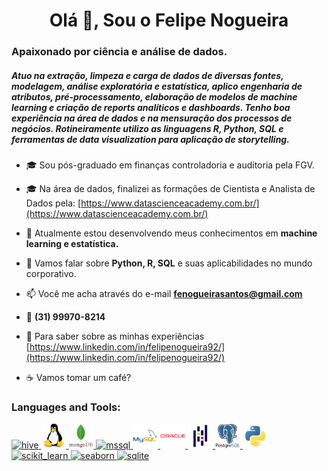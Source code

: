 <h1 align="center">Olá 👋, Sou o Felipe Nogueira</h1>
<h3 align="left">Apaixonado por ciência e análise de dados.</h3>
<h5 align="left">Atuo na extração, limpeza e carga de dados de diversas fontes, modelagem, análise exploratória e estatística, aplico engenharia de atributos, pré-processamento, elaboração de modelos de machine learning e criação de reports analíticos e dashboards. Tenho boa experiência na área de dados e na mensuração dos processos de negócios. Rotineiramente utilizo as linguagens R, Python, SQL e ferramentas de data visualization para aplicação de storytelling.</h5>

- :mortar_board: Sou pós-graduado em finanças controladoria e auditoria pela FGV.

- :mortar_board: Na área de dados, finalizei as formações de Cientista e Analista de Dados pela: [https://www.datascienceacademy.com.br/](https://www.datascienceacademy.com.br/)

- 🌱 Atualmente estou desenvolvendo meus conhecimentos em **machine learning e estatística.**

- 💬 Vamos falar sobre **Python, R, SQL** e suas aplicabilidades no mundo corporativo.

- 📫 Você me acha através do e-mail **fenogueirasantos@gmail.com**

- :calling: **(31) 99970-8214**

- 📄 Para saber sobre as minhas experiências [https://www.linkedin.com/in/felipenogueira92/](https://www.linkedin.com/in/felipenogueira92/)

- :coffee: Vamos tomar um café?


<h3 align="left">Languages and Tools:</h3>
<p align="left"> <a href="https://hive.apache.org/" target="_blank" rel="noreferrer"> <img src="https://www.vectorlogo.zone/logos/apache_hive/apache_hive-icon.svg" alt="hive" width="40" height="40"/> </a> <a href="https://www.linux.org/" target="_blank" rel="noreferrer"> <img src="https://raw.githubusercontent.com/devicons/devicon/master/icons/linux/linux-original.svg" alt="linux" width="40" height="40"/> </a> <a href="https://www.mongodb.com/" target="_blank" rel="noreferrer"> <img src="https://raw.githubusercontent.com/devicons/devicon/master/icons/mongodb/mongodb-original-wordmark.svg" alt="mongodb" width="40" height="40"/> </a> <a href="https://www.microsoft.com/en-us/sql-server" target="_blank" rel="noreferrer"> <img src="https://www.svgrepo.com/show/303229/microsoft-sql-server-logo.svg" alt="mssql" width="40" height="40"/> </a> <a href="https://www.mysql.com/" target="_blank" rel="noreferrer"> <img src="https://raw.githubusercontent.com/devicons/devicon/master/icons/mysql/mysql-original-wordmark.svg" alt="mysql" width="40" height="40"/> </a> <a href="https://www.oracle.com/" target="_blank" rel="noreferrer"> <img src="https://raw.githubusercontent.com/devicons/devicon/master/icons/oracle/oracle-original.svg" alt="oracle" width="40" height="40"/> </a> <a href="https://pandas.pydata.org/" target="_blank" rel="noreferrer"> <img src="https://raw.githubusercontent.com/devicons/devicon/2ae2a900d2f041da66e950e4d48052658d850630/icons/pandas/pandas-original.svg" alt="pandas" width="40" height="40"/> </a> <a href="https://www.postgresql.org" target="_blank" rel="noreferrer"> <img src="https://raw.githubusercontent.com/devicons/devicon/master/icons/postgresql/postgresql-original-wordmark.svg" alt="postgresql" width="40" height="40"/> </a> <a href="https://www.python.org" target="_blank" rel="noreferrer"> <img src="https://raw.githubusercontent.com/devicons/devicon/master/icons/python/python-original.svg" alt="python" width="40" height="40"/> </a> <a href="https://scikit-learn.org/" target="_blank" rel="noreferrer"> <img src="https://upload.wikimedia.org/wikipedia/commons/0/05/Scikit_learn_logo_small.svg" alt="scikit_learn" width="40" height="40"/> </a> <a href="https://seaborn.pydata.org/" target="_blank" rel="noreferrer"> <img src="https://seaborn.pydata.org/_images/logo-mark-lightbg.svg" alt="seaborn" width="40" height="40"/> </a> <a href="https://www.sqlite.org/" target="_blank" rel="noreferrer"> <img src="https://www.vectorlogo.zone/logos/sqlite/sqlite-icon.svg" alt="sqlite" width="40" height="40"/> </a> </p>
